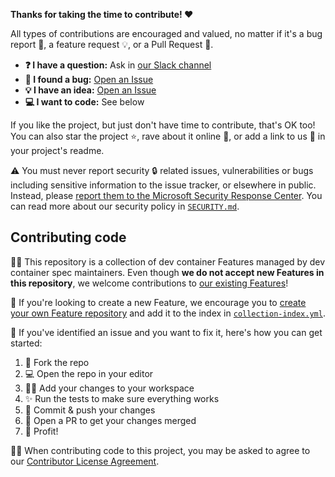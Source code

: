 **Thanks for taking the time to contribute! ❤️**

All types of contributions are encouraged and valued, no matter if it's a bug
report 🐛, a feature request 💡, or a Pull Request 🚀.

- **❓ I have a question:** Ask in [our Slack channel]
- **🐛 I found a bug:** [Open an Issue]
- **💡 I have an idea:** [Open an Issue]
- **💻 I want to code:** See below

If you like the project, but just don't have time to contribute, that's OK too!
You can also star the project ⭐, rave about it online 💬, or add a link to us
🔗 in your project's readme.

⚠️ You must never report security 🔒 related issues, vulnerabilities or bugs
including sensitive information to the issue tracker, or elsewhere in public.
Instead, please [report them to the Microsoft Security Response Center]. You can
read more about our security policy in [`SECURITY.md`].

## Contributing code

👨‍💼 This repository is a collection of dev container Features managed by
dev container spec maintainers. Even though **we do not accept new Features in
this repository**, we welcome contributions to [our existing Features]!

🚀 If you're looking to create a new Feature, we encourage you to [create your
own Feature repository] and add it to the index in [`collection-index.yml`].

👷‍ If you've identified an issue and you want to fix it, here's how you can get
started:

1. 🔀 Fork the repo
2. 💻 Open the repo in your editor
3. 👨‍💻 Add your changes to your workspace
4. ✨ Run the tests to make sure everything works
5. 🔖 Commit & push your changes
6. 🔁 Open a PR to get your changes merged
7. 🚀 Profit!

👩‍⚖️ When contributing code to this project, you may be asked to agree to our
[Contributor License Agreement].

<!-- prettier-ignore-start -->
[our Slack channel]: https://aka.ms/devcontainer_community
[open an issue]: https://github.com/devcontainers/features/issues/new
[GitHub Issues]: https://github.com/devcontainers/features/issues
[our existing features]: https://github.com/devcontainers/features/tree/main/src
[create your own feature repository]: https://github.com/devcontainers/feature-starter#readme
[`collection-index.yml`]: https://github.com/devcontainers/devcontainers.github.io/blob/gh-pages/_data/collection-index.yml
[report them to the Microsoft Security Response Center]: https://msrc.microsoft.com/create-report
[`SECURITY.md`]: https://github.com/devcontainers/spec/blob/main/SECURITY.md
[contributor license agreement]: https://opensource.microsoft.com/cla/
<!-- prettier-ignore-end -->
